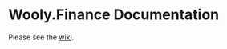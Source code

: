 # Wooly.Finance Documentation

Please see the [wiki](https://github.com/woolyfi/documentation/wiki).
